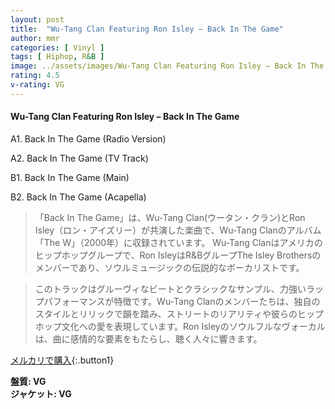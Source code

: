 ```yaml
---
layout: post
title:  "Wu-Tang Clan Featuring Ron Isley – Back In The Game"
author: mmr
categories: [ Vinyl ]
tags: [ Hiphop, R&B ]
image: ../assets/images/Wu-Tang Clan Featuring Ron Isley – Back In The Game.jpg
rating: 4.5
v-rating: VG
---
```


#### Wu-Tang Clan Featuring Ron Isley – Back In The Game


A1. Back In The Game (Radio Version)


A2. Back In The Game (TV Track)


B1. Back In The Game (Main)


B2. Back In The Game (Acapella)


> 「Back In The Game」は、Wu-Tang Clan(ウータン・クラン)とRon Isley（ロン・アイズリー）が共演した楽曲で、Wu-Tang Clanのアルバム「The W」（2000年）に収録されています。 Wu-Tang Clanはアメリカのヒップホップグループで、Ron IsleyはR&BグループThe Isley Brothersのメンバーであり、ソウルミュージックの伝説的なボーカリストです。

> このトラックはグルーヴィなビートとクラシックなサンプル、力強いラップパフォーマンスが特徴です。Wu-Tang Clanのメンバーたちは、独自のスタイルとリリックで韻を踏み、ストリートのリアリティや彼らのヒップホップ文化への愛を表現しています。Ron Isleyのソウルフルなヴォーカルは、曲に感情的な要素をもたらし、聴く人々に響きます。


[メルカリで購入](https://jp.mercari.com/item/m94135707299){:.button1}


<div class="mt-4 mb-4 d-flex align-items-center">
<strong class="mr-1">盤質: VG</strong>
</div>
<div class="mt-4 mb-4 d-flex align-items-center">
<strong class="mr-1">ジャケット: VG</strong>
</div>